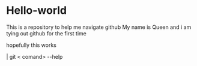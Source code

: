 # Hello-world
This is a repository to help me navigate github
My name is Queen and i am tying out github for the first time



hopefully this works


| git < comand> --help
